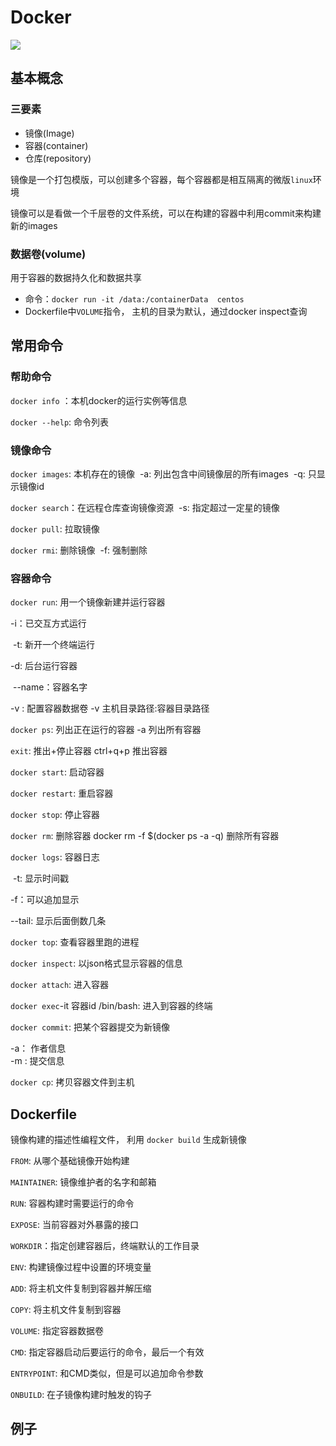 # Docker 
![](/img/docker_cli.jpg)

## 基本概念

### 三要素
- 镜像(Image)
- 容器(container)
- 仓库(repository)

镜像是一个打包模版，可以创建多个容器，每个容器都是相互隔离的微版`linux`环境

镜像可以是看做一个千层卷的文件系统，可以在构建的容器中利用commit来构建新的images

### 数据卷(volume)

用于容器的数据持久化和数据共享

- 命令：`docker run -it /data:/containerData  centos`
- Dockerfile中`VOLUME`指令， 主机的目录为默认，通过docker inspect查询

## 常用命令

### 帮助命令

`docker info` ：本机docker的运行实例等信息

`docker --help`:  命令列表

### 镜像命令

`docker images`: 本机存在的镜像
​  -a:  列出包含中间镜像层的所有images
​  -q:  只显示镜像id

`docker search`：在远程仓库查询镜像资源
​	  -s: 指定超过一定星的镜像

`docker pull`: 拉取镜像 

`docker rmi`:  删除镜像
​   -f: 强制删除

### 容器命令

`docker run`: 用一个镜像新建并运行容器

  -i：已交互方式运行  

​  -t:  新开一个终端运行

  -d:  后台运行容器

​  --name：容器名字

  -v :  配置容器数据卷   -v  主机目录路径:容器目录路径

`docker ps`: 列出正在运行的容器  -a  列出所有容器

`exit`: 推出+停止容器   ctrl+q+p  推出容器

`docker start`: 启动容器

`docker restart`: 重启容器

`docker stop`: 停止容器

`docker rm`: 删除容器   docker rm -f $(docker ps -a -q)  删除所有容器

`docker logs`: 容器日志

​	 -t: 显示时间戳

  -f：可以追加显示

  --tail: 显示后面倒数几条

`docker top`: 查看容器里跑的进程

`docker inspect`: 以json格式显示容器的信息

`docker attach`:  进入容器 

`docker exec`-it 容器id /bin/bash:  进入到容器的终端

`docker commit`: 把某个容器提交为新镜像

  ​-a： 作者信息  
  -m :  提交信息

`docker cp`:  拷贝容器文件到主机

## Dockerfile

镜像构建的描述性编程文件， 利用 `docker build` 生成新镜像

`FROM`: 从哪个基础镜像开始构建

`MAINTAINER`: 镜像维护者的名字和邮箱

`RUN`: 容器构建时需要运行的命令

`EXPOSE`: 当前容器对外暴露的接口

`WORKDIR`：指定创建容器后，终端默认的工作目录

`ENV`: 构建镜像过程中设置的环境变量

`ADD`:  将主机文件复制到容器并解压缩

`COPY`: 将主机文件复制到容器

`VOLUME`: 指定容器数据卷

`CMD`: 指定容器启动后要运行的命令，最后一个有效

`ENTRYPOINT`: 和CMD类似，但是可以追加命令参数

`ONBUILD`: 在子镜像构建时触发的钩子

## 例子